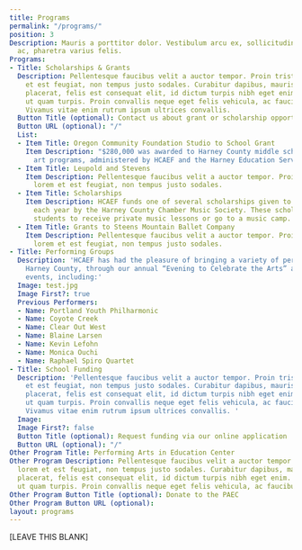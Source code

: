 ```yaml
---
title: Programs
permalink: "/programs/"
position: 3
Description: Mauris a porttitor dolor. Vestibulum arcu ex, sollicitudin sit amet massa
  ac, pharetra varius felis.
Programs:
- Title: Scholarships & Grants
  Description: Pellentesque faucibus velit a auctor tempor. Proin tristique lorem
    et est feugiat, non tempus justo sodales. Curabitur dapibus, mauris sed dapibus
    placerat, felis est consequat elit, id dictum turpis nibh eget enim. Vestibulum
    ut quam turpis. Proin convallis neque eget felis vehicula, ac faucibus augue aliquam.
    Vivamus vitae enim rutrum ipsum ultrices convallis.
  Button Title (optional): Contact us about grant or scholarship opportunities
  Button URL (optional): "/"
  List:
  - Item Title: Oregon Community Foundation Studio to School Grant
    Item Description: "$280,000 was awarded to Harney County middle school music and
      art programs, administered by HCAEF and the Harney Education Service District."
  - Item Title: Leupold and Stevens
    Item Description: Pellentesque faucibus velit a auctor tempor. Proin tristique
      lorem et est feugiat, non tempus justo sodales.
  - Item Title: Scholarships
    Item Description: HCAEF funds one of several scholarships given to local students
      each year by the Harney County Chamber Music Society. These scholarships allow
      students to receive private music lessons or go to a music camp.
  - Item Title: Grants to Steens Mountain Ballet Company
    Item Description: Pellentesque faucibus velit a auctor tempor. Proin tristique
      lorem et est feugiat, non tempus justo sodales.
- Title: Performing Groups
  Description: 'HCAEF has had the pleasure of bringing a variety of performances to
    Harney County, through our annual “Evening to Celebrate the Arts” and other special
    events, including:'
  Image: test.jpg
  Image First?: true
  Previous Performers:
  - Name: Portland Youth Philharmonic
  - Name: Coyote Creek
  - Name: Clear Out West
  - Name: Blaine Larsen
  - Name: Kevin Lefohn
  - Name: Monica Ouchi
  - Name: Raphael Spiro Quartet
- Title: School Funding
  Description: 'Pellentesque faucibus velit a auctor tempor. Proin tristique lorem
    et est feugiat, non tempus justo sodales. Curabitur dapibus, mauris sed dapibus
    placerat, felis est consequat elit, id dictum turpis nibh eget enim. Vestibulum
    ut quam turpis. Proin convallis neque eget felis vehicula, ac faucibus augue aliquam.
    Vivamus vitae enim rutrum ipsum ultrices convallis. '
  Image: 
  Image First?: false
  Button Title (optional): Request funding via our online application
  Button URL (optional): "/"
Other Program Title: Performing Arts in Education Center
Other Program Description: Pellentesque faucibus velit a auctor tempor. Proin tristique
  lorem et est feugiat, non tempus justo sodales. Curabitur dapibus, mauris sed dapibus
  placerat, felis est consequat elit, id dictum turpis nibh eget enim. Vestibulum
  ut quam turpis. Proin convallis neque eget felis vehicula, ac faucibus augue aliquam.
Other Program Button Title (optional): Donate to the PAEC
Other Program Button URL (optional): 
layout: programs
---
```


[LEAVE THIS BLANK]